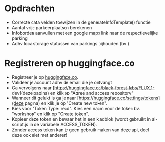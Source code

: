 # Opdrachten
- Correcte data velden toewijzen in de generateInfoTemplate() functie
- Aantal vrije parkeerplaatsen berekenen
- Infoborden aanvullen met een google maps link naar de respectievelijke parking
- Adhv localstorage statussen van parkings bijhouden (bv )

# Registreren op huggingface.co
- Registreer je op [huggingface.co](https://huggingface.co/join).
- Valideer je account adhv de email die je ontvangt
- Ga vervolgens naar [https://huggingface.co/black-forest-labs/FLUX.1-dev](deze pagina) en klik op "Agree and access repository"
- Wanneer dit gelukt is ga je naar [https://huggingface.co/settings/tokens](deze pagina) en klik je op "Create new token".
- Kies voor "Token Type: read". Kies een naam voor de token bv. "workshop" en klik op "Create token".
- Kopieer deze token en bewaar het in een kladblok (wordt gebruikt in ai-script.js in de variabele ACCESS_TOKEN).
- Zonder access token kan je geen gebruik maken van deze api, deel deze ook niet met anderen!